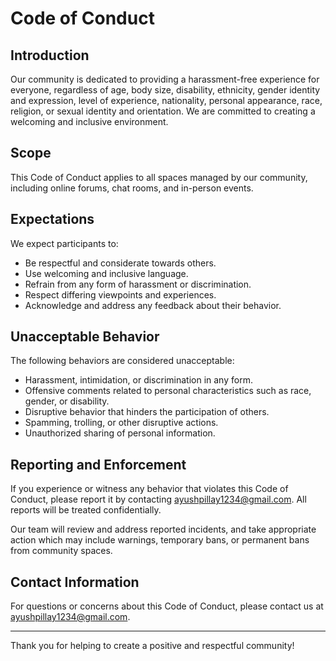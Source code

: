 # Code of Conduct

## Introduction

Our community is dedicated to providing a harassment-free experience for everyone, regardless of age, body size, disability, ethnicity, gender identity and expression, level of experience, nationality, personal appearance, race, religion, or sexual identity and orientation. We are committed to creating a welcoming and inclusive environment.

## Scope

This Code of Conduct applies to all spaces managed by our community, including online forums, chat rooms, and in-person events.

## Expectations

We expect participants to:

- Be respectful and considerate towards others.
- Use welcoming and inclusive language.
- Refrain from any form of harassment or discrimination.
- Respect differing viewpoints and experiences.
- Acknowledge and address any feedback about their behavior.

## Unacceptable Behavior

The following behaviors are considered unacceptable:

- Harassment, intimidation, or discrimination in any form.
- Offensive comments related to personal characteristics such as race, gender, or disability.
- Disruptive behavior that hinders the participation of others.
- Spamming, trolling, or other disruptive actions.
- Unauthorized sharing of personal information.

## Reporting and Enforcement

If you experience or witness any behavior that violates this Code of Conduct, please report it by contacting ayushpillay1234@gmail.com. All reports will be treated confidentially.

Our team will review and address reported incidents, and take appropriate action which may include warnings, temporary bans, or permanent bans from community spaces.

## Contact Information

For questions or concerns about this Code of Conduct, please contact us at ayushpillay1234@gmail.com.

---

Thank you for helping to create a positive and respectful community!

